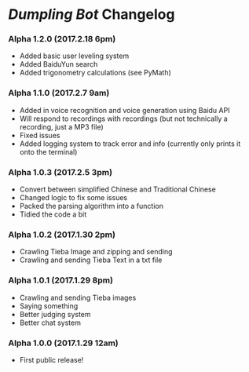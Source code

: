 # *Dumpling Bot* Changelog

### Alpha 1.2.0 (2017.2.18 6pm)
* Added basic user leveling system
* Added BaiduYun search
* Added trigonometry calculations (see PyMath)

### Alpha 1.1.0 (2017.2.7 9am)
* Added in voice recognition and voice generation using Baidu API
* Will respond to recordings with recordings (but not technically a recording, just a MP3 file)
* Fixed issues
* Added logging system to track error and info (currently only prints it onto the terminal)

### Alpha 1.0.3 (2017.2.5 3pm)
* Convert between simplified Chinese and Traditional Chinese
* Changed logic to fix some issues
* Packed the parsing algorithm into a function
* Tidied the code a bit

### Alpha 1.0.2 (2017.1.30 2pm)
* Crawling Tieba Image and zipping and sending
* Crawling and sending Tieba Text in a txt file

### Alpha 1.0.1 (2017.1.29 8pm)
* Crawling and sending Tieba images
* Saying something
* Better judging system
* Better chat system

### Alpha 1.0.0 (2017.1.29 12am)
* First public release!
